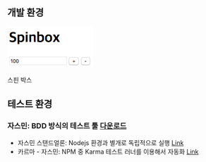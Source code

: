 ## 개발 환경

![spinbox](./image_spinbox.png)

스핀 박스

## 테스트 환경

### 자스민: BDD 방식의 테스트 툴 [다운로드](https://jasmine.github.io/)

- 자스민 스탠드얼론: Nodejs 환경과 별개로 독립적으로 실행 [Link](https://github.com/apple77y/test_environment/tree/jasmine-standalone)
- 카르마 - 자스민: NPM 중 Karma 테스트 러너를 이용해서 자동화 [Link](https://github.com/apple77y/test_environment/tree/karma-jasmine)
